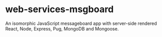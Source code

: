 # web-services-msgboard

An isomorphic JavaScript messageboard app with server-side rendered React, Node, Express, Pug, MongoDB and Mongoose.
